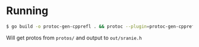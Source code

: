 # Running

```sh
$ go build -o protoc-gen-cpprefl . && protoc --plugin=protoc-gen-cpprefl=protoc-gen-cpprefl --cpprefl_out okon protos/*.proto --proto_path protos/
```

Will get protos from `protos/` and output to `out/sranie.h`
